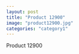 ```yaml
---
layout: post
title: "Product 12900"
image: "product12900.jpg"
categories: "category1"
---
```

Product 12900

